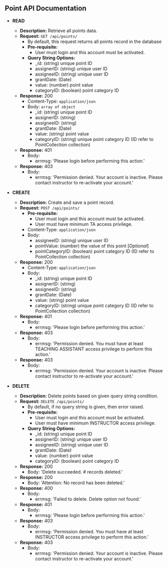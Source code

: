 Point API Documentation
------------

+ **READ**
    + **Description:** Retrieve all points data.
    + **Request:** ```GET /api/points/```
        + By default, this request returns all points record in the database
        + **Pre-requisite:**
            + User must login and this account must be activated.
        + **Query String Options:**
            + _id: (string) unique point ID
            + assignerID: (string) unique user ID
            + assigneeID: (string) unique user ID
            + grantDate: (Date)
            + value: (number) point value
            + categoryID: (boolean) point category ID
    + **Response:** 200
        + Content-Type: ```application/json```
        + Body: ```array of object```
            + _id: (string) unique point ID
            + assignerID: (string)
            + assigneeID: (string)
            + grantDate: (Date) 
            + value: (string) point value
            + categoryID: (string) unique point category ID (ID refer to PointCollection collection)
    + **Response:** 401
        + Body:
            + errmsg: 'Please login before performing this action.'
    + **Response:** 403
        + Body:
            + errmsg: 'Permission denied. Your account is inactive. Please contact instructor to re-activate your account.'
            
+ **CREATE**
    + **Description:** Create and save a point record.
    + **Request:** ```POST /api/points/```
        + **Pre-requisite:**
            + User must login and this account must be activated.
            + User must have minimum TA access privilege.
        + Content-Type: ```application/json```
        + Body:
            + assigneeID: (string) unique user ID
            + pointValue: (number) the value of this point [_Optional_]
            + pointCategoryID: (boolean) point category ID (ID refer to PointCollection collection)
    + **Response:** 200
        + Content-Type: ```application/json```
        + Body:
            + _id: (string) unique point ID
            + assignerID: (string)
            + assigneeID: (string)
            + grantDate: (Date) 
            + value: (string) point value
            + categoryID: (string) unique point category ID (ID refer to PointCollection collection)
    + **Response:** 401
        + Body:
            + errmsg: 'Please login before performing this action.'
    + **Response:** 403
        + Body:
            + errmsg: 'Permission denied. You must have at least TEACHING ASSISTANT access privilege to perform this action.'
    + **Response:** 403
        + Body:
            + errmsg: 'Permission denied. Your account is inactive. Please contact instructor to re-activate your account.'

+ **DELETE**
    + **Description:** Delete points based on given query string condition.
    + **Request:** ```DELETE /api/points/```
        + By default, if no query string is given, then error raised.
        + **Pre-requisite:**
            + User must login and this account must be activated.
            + User must have minimum INSTRUCTOR access privilege.
        + **Query String Options:**
            + _id: (string) unique point ID
            + assignerID: (string) unique user ID
            + assigneeID: (string) unique user ID
            + grantDate: (Date)
            + value: (number) point value
            + categoryID: (boolean) point category ID
    + **Response:** 200
        + Body: 'Delete succeeded. # records deleted.'
    + **Response:** 200
        + Body: 'Attention: No record has been deleted.'
    + **Response:** 400
        + Body:
            + errmsg: 'Failed to delete. Delete option not found.'
    + **Response:** 401
        + Body:
            + errmsg: 'Please login before performing this action.'
    + **Response:** 403
        + Body:
            + errmsg: 'Permission denied. You must have at least INSTRUCTOR access privilege to perform this action.'
    + **Response:** 403
        + Body:
            + errmsg: 'Permission denied. Your account is inactive. Please contact instructor to re-activate your account.'
